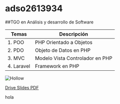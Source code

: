 # adso2613934

##TGO en Análisis y desarrollo de Software

| Temas | Descripción |
|-------|-------|
|1. POO | PHP Orientado a Objetos |
|2. PDO | Objeto de Datos en PHP |
|3. MVC | Modelo Vista Controlador en PHP |
|4. Laravel | Framework en PHP |

![Hollow](http://tinyurl.com/yb2mh8kp)

[Drive Slides PDF](https://drive.google.com/drive/folders/1cUEOsM44rpspMfyWvY_YlnXlIm9uffej?usp=sharing)


hola